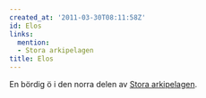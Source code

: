 ```yaml
---
created_at: '2011-03-30T08:11:58Z'
id: Elos
links:
  mention:
  - Stora arkipelagen
title: Elos
---
```


En bördig ö i den norra delen av [Stora arkipelagen].

  [Stora arkipelagen]: Stora_arkipelagen
